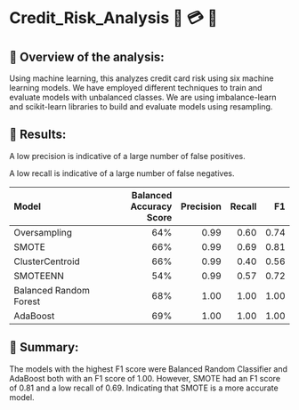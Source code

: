 # Credit_Risk_Analysis 🚩 💳   🚩

## 🔳 Overview of the analysis:
Using machine learning, this analyzes credit card risk using six machine learning models.
We have employed different techniques to train and evaluate models with unbalanced classes. 
We are using imbalance-learn and scikit-learn libraries to build and evaluate models using resampling. 

## 🔳 Results:

A low precision is indicative of a large number of false positives.

A low recall is indicative of a large number of false negatives. 


| Model      | Balanced Accuracy Score | Precision   |  Recall  | F1 |
| :---       |     ----:               |         ---:|     ---: |   ---: |
| Oversampling     | 64%      | 0.99   | 0.60 | 0.74
| SMOTE | 66% | 0.99 | 0.69 | 0.81 |
|ClusterCentroid | 66% | 0.99 | 0.40 | 0.56 |
|SMOTEENN | 54% | 0.99 | 0.57 | 0.72 |
|Balanced Random Forest | 68% | 1.00 | 1.00 | 1.00
| AdaBoost | 69%   | 1.00  | 1.00 | 1.00 |

## 🔳 Summary: 
The models with the highest F1 score were Balanced Random Classifier and AdaBoost both with an F1 score of 1.00. 
However, SMOTE had an F1 score of 0.81 and a low recall of 0.69. Indicating that SMOTE is a more accurate model. 
